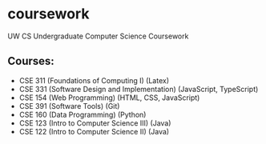 # coursework

UW CS Undergraduate Computer Science Coursework

## Courses:
- CSE 311 (Foundations of Computing I) (Latex)
- CSE 331 (Software Design and Implementation) (JavaScript, TypeScript)
- CSE 154 (Web Programming) (HTML, CSS, JavaScript)
- CSE 391 (Software Tools) (Git)
- CSE 160 (Data Programming) (Python)
- CSE 123 (Intro to Computer Science III) (Java)
- CSE 122 (Intro to Computer Science II) (Java)


